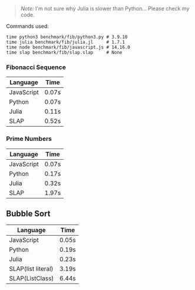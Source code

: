 > *Note:* I'm not sure why Julia is slower than Python... Please check my code.

Commands used:
```
time python3 benchmark/fib/python3.py # 3.9.10
time julia benchmark/fib/julia.jl     # 1.7.1
time node benchmark/fib/javascript.js # 14.16.0
time slap benchmark/fib/slap.slap     # None
```

### Fibonacci Sequence
| Language  | Time |
| --------- | ---- |
| JavaScript| 0.07s|
| Python    | 0.07s|
| Julia     | 0.11s|
| SLAP	    | 0.52s|


### Prime Numbers
| Language  | Time |
| --------- | ---- |
| JavaScript| 0.07s|
| Python    | 0.17s|
| Julia     | 0.32s|
| SLAP	    | 1.97s|


## Bubble Sort
|       Language    | Time |
| ----------------- | ---- |
|     JavaScript    | 0.05s|
|       Python      | 0.19s|
|        Julia      | 0.23s|
| SLAP(list literal)| 3.19s|
| SLAP(ListClass)   | 6.44s|